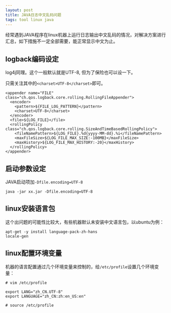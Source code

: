 ```yaml
---
layout: post
title: JAVA日志中文乱码问题
tags: tool linux java
---
```


经常遇到JAVA程序在linux机器上运行日志输出中文乱码的情况，对解决方案进行汇总，如下措施不一定全部需要，能正常显示中文为止。

## logback编码设定

log4j同理。这个一般默认就是UTF-8, 但为了保险也可以设一下。

只需关注其中的`<charset>UTF-8</charset>`即可。

```
<appender name="FILE" class="ch.qos.logback.core.rolling.RollingFileAppender">
  <encoder>
    <pattern>${FILE_LOG_PATTERN}</pattern>
    <charset>UTF-8</charset>
  </encoder>
  <file>${LOG_FILE}</file>
  <rollingPolicy class="ch.qos.logback.core.rolling.SizeAndTimeBasedRollingPolicy">
    <fileNamePattern>${LOG_FILE}.%d{yyyy-MM-dd}.%i</fileNamePattern>
    <maxFileSize>${LOG_FILE_MAX_SIZE:-100MB}</maxFileSize>
    <maxHistory>${LOG_FILE_MAX_HISTORY:-20}</maxHistory>
  </rollingPolicy>
</appender>
```

## 启动参数设定

JAVA启动项加`-Dfile.encoding=UTF-8`

```
java -jar xx.jar -Dfile.encoding=UTF-8
```

## linux安装语言包

这个出问题的可能性比较大，有些机器默认未安装中文语言包，以ubuntu为例：

```
apt-get -y install language-pack-zh-hans
locale-gen
```

## linux配置环境变量

机器的语言配置通过几个环境变量来控制的，给`/etc/profile`设置几个环境变量：

```
# vim /etc/profile

export LANG="zh_CN.UTF-8"
export LANGUAGE="zh_CN:zh:en_US:en"

# source /etc/profile
```